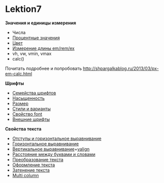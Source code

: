 # Lektion7


**Значения и единицы измерения**

* Числа
* [Процентные значения](http://codepen.io/puzankov/pen/qdBKEa)
* [Цвет](http://codepen.io/puzankov/pen/XbWYXb?editors=110)
* [Измерение длины em/rem/ex](http://codepen.io/puzankov/pen/PqoaZe?editors=110)
* vh, vw, vmin, vmax
* calc()

Почитать подробнее и попробовать
<http://shpargalkablog.ru/2013/03/px-em-calc.html>  

**Шрифты**
* [Семейства шрифтов](http://codepen.io/puzankov/pen/JdjarP?editors=110)
* [Насыщенность](http://codepen.io/puzankov/pen/RPwYEV?editors=110)
* [Размер](http://codepen.io/puzankov/pen/qdBMgb?editors=110)
* [Стили и варианты](http://codepen.io/puzankov/pen/BNaOMY?editors=110)
* [Свойство font](http://codepen.io/puzankov/pen/qdBMvb?editors=110)
* [Внешние шрифты](http://codepen.io/puzankov/pen/jPOvJe?editors=110)  

**Свойства текста**  
* [Отступы и горизонтальное выравнивание](http://codepen.io/puzankov/pen/aObaxO?editors=110)
* [Горизонтальное выравнивание](http://codepen.io/puzankov/pen/doyqLO?editors=110)
* [Вертикальное выравнивание](http://codepen.io/puzankov/pen/PqodgE?editors=110)+[valign](http://codepen.io/puzankov/pen/XbWPwr?editors=110)
* [Расстояние между буквами и словами](http://codepen.io/puzankov/pen/oXNPRz?editors=110)
* [Преобразование текста](http://codepen.io/puzankov/pen/BNaqNV?editors=110)
* [Оформление текста](http://codepen.io/puzankov/pen/xGxaow?editors=110)
* [Затенение текста](http://codepen.io/puzankov/pen/MwWqNd?editors=110)
* [Multi column](http://codepen.io/puzankov/pen/NqWOWL?editors=110)  
